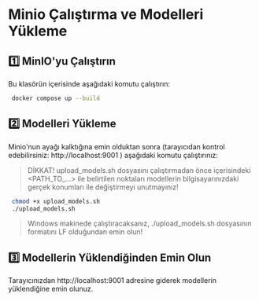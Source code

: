 # Minio Çalıştırma ve Modelleri Yükleme

## 1️⃣ MinIO'yu Çalıştırın

Bu klasörün içerisinde aşağıdaki komutu çalıştırın:

```bash
 docker compose up --build
```

## 2️⃣ Modelleri Yükleme

Minio'nun ayağı kalktığına emin olduktan sonra (tarayıcıdan kontrol edebilirsiniz: http://localhost:9001 ) aşağıdaki komutu çalıştırınız:

> DİKKAT! upload_models.sh dosyasını çalıştırmadan önce içerisindeki <PATH_TO_...> ile belirtilen noktaları modellerin bilgisayarınızdaki gerçek konumları ile değiştirmeyi unutmayınız!

```bash
 chmod +x upload_models.sh
 ./upload_models.sh
```

> Windows makinede çalıştıracaksanız, ./upload_models.sh dosyasının formatını LF olduğundan emin olun!

## 3️⃣ Modellerin Yüklendiğinden Emin Olun

Tarayıcınızdan http://localhost:9001 adresine giderek modellerin yüklendiğine emin olunuz.